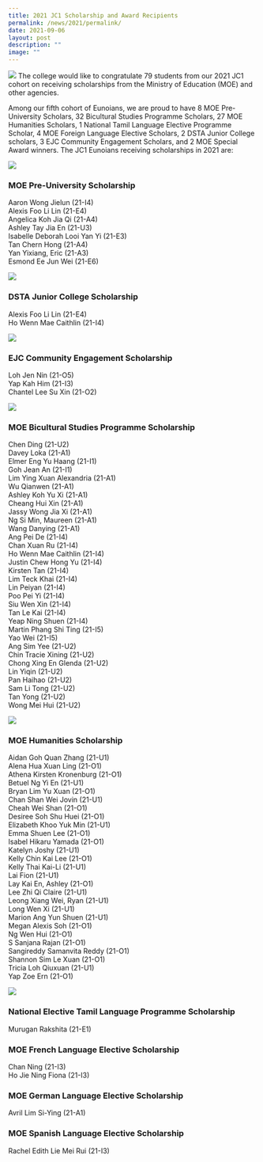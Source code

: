 ```yaml
---
title: 2021 JC1 Scholarship and Award Recipients
permalink: /news/2021/permalink/
date: 2021-09-06
layout: post
description: ""
image: ""
---
```

![](/images/2021-jc1-scholars_banner.jpg)
The college would like to congratulate 79 students from our 2021 JC1 cohort on receiving scholarships from the Ministry of Education (MOE) and other agencies.

Among our fifth cohort of Eunoians, we are proud to have 8 MOE Pre-University Scholars, 32 Bicultural Studies Programme Scholars, 27 MOE Humanities Scholars, 1 National Tamil Language Elective Programme Scholar, 4 MOE Foreign Language Elective Scholars, 2 DSTA Junior College scholars, 3 EJC Community Engagement Scholars, and 2 MOE Special Award winners. The JC1 Eunoians receiving scholarships in 2021 are:

![](/images/2021-jc1-scholars-1.jpg)
### MOE Pre-University Scholarship
Aaron Wong Jielun (21-I4)   
Alexis Foo Li Lin (21-E4)   
Angelica Koh Jia Qi (21-A4)   
Ashley Tay Jia En (21-U3)  
Isabelle Deborah Looi Yan Yi (21-E3)   
Tan Chern Hong (21-A4)   
Yan Yixiang, Eric (21-A3)   
Esmond Ee Jun Wei (21-E6)

![](/images/2021-jc1-scholars-3.jpeg)
### DSTA Junior College Scholarship
Alexis Foo Li Lin (21-E4)    
Ho Wenn Mae Caithlin (21-I4)

![](/images/2021-jc1-scholars-2.jpeg)
### EJC Community Engagement Scholarship
Loh Jen Nin (21-O5)   
Yap Kah Him (21-I3)   
Chantel Lee Su Xin (21-O2)

![](/images/2021-jc1-scholars-5.jpeg)
### MOE Bicultural Studies Programme Scholarship
Chen Ding (21-U2)   
Davey Loka (21-A1)   
Elmer Eng Yu Haang (21-I1)   
Goh Jean An (21-I1)  
Lim Ying Xuan Alexandria (21-A1)   
Wu Qianwen (21-A1)   
Ashley Koh Yu Xi (21-A1)   
Cheang Hui Xin (21-A1)   
Jassy Wong Jia Xi (21-A1)   
Ng Si Min, Maureen (21-A1)   
Wang Danying (21-A1)  
Ang Pei De (21-I4)  
Chan Xuan Ru (21-I4)  
Ho Wenn Mae Caithlin (21-I4)  
Justin Chew Hong Yu (21-I4)   
Kirsten Tan (21-I4)   
Lim Teck Khai (21-I4)  
Lin Peiyan (21-I4)  
Poo Pei Yi (21-I4)   
Siu Wen Xin (21-I4)   
Tan Le Kai (21-I4)  
Yeap Ning Shuen (21-I4)   
Martin Phang Shi Ting (21-I5)  
Yao Wei (21-I5)   
Ang Sim Yee (21-U2)  
Chin Tracie Xining (21-U2)  
Chong Xing En Glenda (21-U2)  
Lin Yiqin (21-U2)  
Pan Haihao (21-U2)  
Sam Li Tong (21-U2)  
Tan Yong (21-U2)   
Wong Mei Hui (21-U2)

![](/images/2021-jc1-scholars-6.jpeg)
### MOE Humanities Scholarship
Aidan Goh Quan Zhang (21-U1)   
Alena Hua Xuan Ling (21-O1)   
Athena Kirsten Kronenburg (21-O1)   
Betuel Ng Yi En (21-U1)   
Bryan Lim Yu Xuan (21-O1)   
Chan Shan Wei Jovin (21-U1)   
Cheah Wei Shan (21-O1)   
Desiree Soh Shu Huei (21-O1)   
Elizabeth Khoo Yuk Min (21-U1)   
Emma Shuen Lee (21-O1)   
Isabel Hikaru Yamada (21-O1)   
Katelyn Joshy (21-U1)   
Kelly Chin Kai Lee (21-O1)    
Kelly Thai Kai-Li (21-U1)   
Lai Fion (21-U1)   
Lay Kai En, Ashley (21-O1)   
Lee Zhi Qi Claire (21-U1)   
Leong Xiang Wei, Ryan (21-U1)   
Long Wen Xi (21-U1)   
Marion Ang Yun Shuen (21-U1)   
Megan Alexis Soh (21-O1)   
Ng Wen Hui (21-O1)   
S Sanjana Rajan (21-O1)   
Sangireddy Samanvita Reddy (21-O1)   
Shannon Sim Le Xuan (21-O1)  
Tricia Loh Qiuxuan (21-U1)   
Yap Zoe Ern (21-O1)

![](/images/2021-jc1-scholars-4.jpeg)
### National Elective Tamil Language Programme Scholarship
Murugan Rakshita (21-E1)

### MOE French Language Elective Scholarship
Chan Ning (21-I3)   
Ho Jie Ning Fiona (21-I3)

### MOE German Language Elective Scholarship
Avril Lim Si-Ying (21-A1)

### MOE Spanish Language Elective Scholarship
Rachel Edith Lie Mei Rui (21-I3)